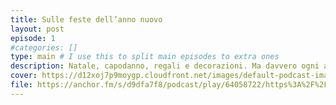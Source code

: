 ```yaml
---
title: Sulle feste dell’anno nuovo
layout: post
episode: 1
#categories: []
type: main # I use this to split main episodes to extra ones
description: Natale, capodanno, regali e decorazioni. Ma davvero ogni anno bisogna fare tutta sta tiritera?
cover: https://d12xoj7p9moygp.cloudfront.net/images/default-podcast-image.png
file: https://anchor.fm/s/d9dfa7f8/podcast/play/64058722/https%3A%2F%2Fd3ctxlq1ktw2nl.cloudfront.net%2Fstaging%2F2023-0-26%2F4daa7837-63db-de30-ef8f-fc9440b69a83.mp3 #Link to your .mp3 file
---
```

